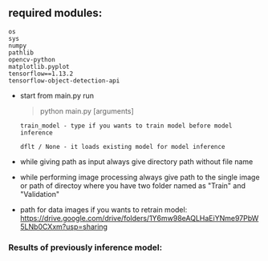 ## required modules:
	os
	sys
	numpy
	pathlib
	opencv-python
	matplotlib.pyplot
	tensorflow==1.13.2
	tensorflow-object-detection-api		
	

* start from main.py run
	> python main.py [arguments]
		
	  train_model - type if you wants to train model before model inference
	
	  dflt / None - it loads existing model for model inference

* while giving path as input always give directory path without file name
* while performing image processing always give path to the single image or path of directoy where you have two folder named as "Train" and "Validation"
* path for data images if you wants to retrain model: https://drive.google.com/drive/folders/1Y6mw98eAQLHaEiYNme97PbW5LNb0CXxm?usp=sharing

### Results of previously inference model:
